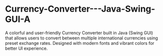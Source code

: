 # Currency-Converter---Java-Swing-GUI-A
A colorful and user-friendly Currency Converter built in Java (Swing GUI) that allows users to convert between multiple international currencies using preset exchange rates. Designed with modern fonts and vibrant colors for better UI experience.
